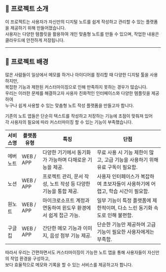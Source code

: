 ## 📑 프로젝트 소개

이 프로젝트는 사용자가 자신만의 디지털 노트를 쉽게 작성하고 관리할 수 있는 플랫폼을 제공하기 위해 만들어졌습니다.  
사용자는 다양한 템플릿을 활용하여 개인 맞춤형 노트를 만들 수 있으며, 작업한 내용은 클라우드에 안전하게 저장됩니다.

---

## 🎯 프로젝트 배경

많은 사람들이 일상에서 메모를 하거나 아이디어를 정리할 때 다양한 디지털 툴을 사용하지만,  
복잡한 기능과 제한된 커스터마이징으로 인해 만족하지 못하는 경우가 많습니다.  
우리는 이러한 문제를 해결하고자 사용자 친화적인 인터페이스와 다양한 템플릿을 제공하여  
누구나 쉽게 사용할 수 있는 맞춤형 노트 작성 플랫폼을 만들고자 합니다.

기존의 노트 앱들은 단순히 텍스트를 작성하고 저장하는 기능에 초점이 맞춰져 있어  
각 사용자의 필요에 따라 커스터마이징 할 수 있는 기능이 부족했습니다.

| 서비스명         | 플랫폼 유형   | 특징                                                                 | 단점                                                                                     |
|------------------|--------------|----------------------------------------------------------------------|------------------------------------------------------------------------------------------|
| 에버노트         | WEB / APP    | 다양한 기기에서 동기화가 가능하며 다채로운 기능을 제공.                    | 무료 사용 시 기능 제한이 많고, 고급 기능을 사용하기 위해 유료 구독이 필요함.                   |
| 노션             | WEB / APP    | 프로젝트 관리, 문서 작성, 노트 작성 등 다양한 기능을 통합 제공.           | 사용자 인터페이스가 복잡하여 초보자들이 사용하기에 어렵고, 학습 시간이 필요함.               |
| 원노트           | WEB / APP    | 마이크로소프트 계정과 연동하여 윈도우 환경에서 쉽게 접근 가능.          | 일부 기능이 특정 플랫폼에 제한적이며, 다소 느린 동기화 속도로 인해 불편함.                   |
| 구글 킵          | WEB / APP    | 간단한 메모 기능과 이미지, 음성 첨부 기능 제공.                          | 단순한 기능만 제공하여 고급 기능이 필요한 사용자에게는 부족함.                             |

따라서 우리는 간편하면서도 커스터마이징이 가능한 노트 앱을 통해 사용자들이 자신만의 작업 환경을 구성하고,  
보다 효율적으로 메모와 기록을 할 수 있는 서비스를 제공하고자 합니다.
